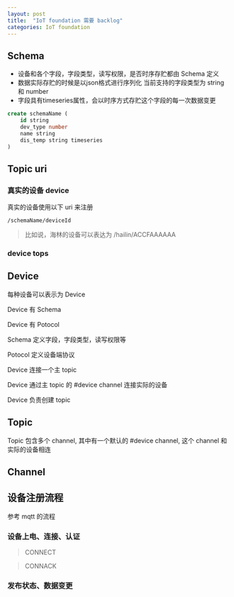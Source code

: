 ```yaml
---
layout: post
title:  "IoT foundation 需要 backlog"
categories: IoT foundation
---
```


## Schema

* 设备和各个字段，字段类型，读写权限，是否时序存贮都由 Schema 定义
* 数据实际存贮的时候是以json格式进行序列化
当前支持的字段类型为 string 和 number
* 字段具有timeseries属性，会以时序方式存贮这个字段的每一次数据变更


```sql
create schemaName (
    id string
    dev_type number
    name string
    dis_temp string timeseries
)
```



## Topic uri

### 真实的设备 device 

真实的设备使用以下 uri 来注册

```
/schemaName/deviceId
```

> 比如说，海林的设备可以表达为 /hailin/ACCFAAAAAA
> 

### device tops

## Device

每种设备可以表示为 Device

Device 有 Schema

Device 有 Potocol

Schema 定义字段，字段类型，读写权限等

Potocol 定义设备端协议

Device 连接一个主 topic

Device 通过主 topic 的 #device channel 连接实际的设备

Device 负责创建 topic



## Topic

Topic 包含多个 channel, 其中有一个默认的 #device channel, 这个 channel 和实际的设备相连


## Channel




## 设备注册流程

参考 mqtt 的流程

### 设备上电、连接、认证

> CONNECT
    
    
> CONNACK

### 发布状态、数据变更

> 
 
